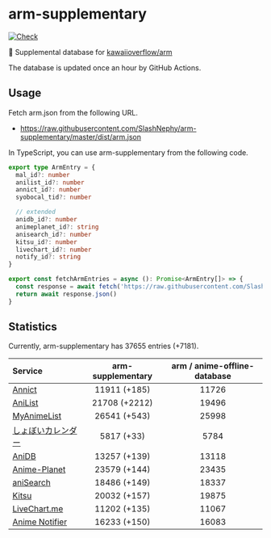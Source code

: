 # arm-supplementary

[![Check](https://github.com/SlashNephy/arm-supplementary/actions/workflows/check-node.yml/badge.svg)](https://github.com/SlashNephy/arm-supplementary/actions/workflows/check-node.yml)

💊 Supplemental database for [kawaiioverflow/arm](https://github.com/kawaiioverflow/arm)

The database is updated once an hour by GitHub Actions.

## Usage

Fetch arm.json from the following URL.

- https://raw.githubusercontent.com/SlashNephy/arm-supplementary/master/dist/arm.json

In TypeScript, you can use arm-supplementary from the following code.

```TypeScript
export type ArmEntry = {
  mal_id?: number
  anilist_id?: number
  annict_id?: number
  syobocal_tid?: number

  // extended
  anidb_id?: number
  animeplanet_id?: string
  anisearch_id?: number
  kitsu_id?: number
  livechart_id?: number
  notify_id?: string
}

export const fetchArmEntries = async (): Promise<ArmEntry[]> => {
  const response = await fetch('https://raw.githubusercontent.com/SlashNephy/arm-supplementary/master/dist/arm.json')
  return await response.json()
}
```

## Statistics

Currently, arm-supplementary has 37655 entries (+7181).

| Service                                     | arm-supplementary | arm / anime-offline-database |
| :------------------------------------------ | :---------------: | :--------------------------: |
| [Annict](https://annict.com)                |   11911 (+185)    |            11726             |
| [AniList](https://anilist.co)               |   21708 (+2212)   |            19496             |
| [MyAnimeList](https://myanimelist.net)      |   26541 (+543)    |            25998             |
| [しょぼいカレンダー](https://cal.syoboi.jp) |    5817 (+33)     |             5784             |
| [AniDB](https://anidb.net)                  |   13257 (+139)    |            13118             |
| [Anime-Planet](https://anime-planet.com)    |   23579 (+144)    |            23435             |
| [aniSearch](https://anisearch.com)          |   18486 (+149)    |            18337             |
| [Kitsu](https://kitsu.io)                   |   20032 (+157)    |            19875             |
| [LiveChart.me](https://livechart.me)        |   11202 (+135)    |            11067             |
| [Anime Notifier](https://notify.moe)        |   16233 (+150)    |            16083             |

